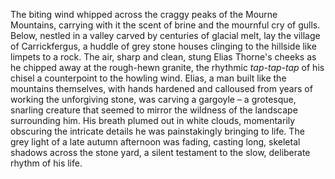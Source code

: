 The biting wind whipped across the craggy peaks of the Mourne Mountains, carrying with it the scent of brine and the mournful cry of gulls.  Below, nestled in a valley carved by centuries of glacial melt, lay the village of Carrickfergus, a huddle of grey stone houses clinging to the hillside like limpets to a rock.  The air, sharp and clean, stung Elias Thorne's cheeks as he chipped away at the rough-hewn granite, the rhythmic *tap-tap-tap* of his chisel a counterpoint to the howling wind.  Elias, a man built like the mountains themselves, with hands hardened and calloused from years of working the unforgiving stone, was carving a gargoyle – a grotesque, snarling creature that seemed to mirror the wildness of the landscape surrounding him.  His breath plumed out in white clouds, momentarily obscuring the intricate details he was painstakingly bringing to life. The grey light of a late autumn afternoon was fading, casting long, skeletal shadows across the stone yard, a silent testament to the slow, deliberate rhythm of his life.
